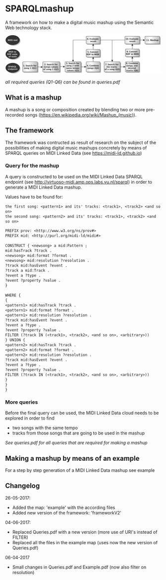 # SPARQLmashup
A framework on how to make a digital music mashup using the Semantic Web technology stack.

![alt text](https://github.com/rickmeerwaldt/SPARQLmashup/blob/master/FrameworkV2.png)

<i>all required queries (Q1-Q6) can be found in queries.pdf</i>


## What is a mashup
A mashup is a song or composition created by blending two or more pre-recorded songs (https://en.wikipedia.org/wiki/Mashup_(music)).

## The framework
The framework was contructed as result of research on the subject of the possibilities of making digital music mashups concretely by means of SPARQL queries on MIDI Linked Data (see https://midi-ld.github.io)

### Query for the mashup
A query is constructed to be used on the MIDI Linked Data SPARQL endpoint (see http://virtuoso-midi.amp.ops.labs.vu.nl/sparql) in order to generate a MIDI Linked Data mashup. 

Values have to be found for:
```SPARQL
the first song: <pattern1> and its' tracks: <track1>, <track2> <and so on>
the second song: <pattern2> and its' tracks: <track1>, <track2> <and so on>
```

```SPARQL
PREFIX prov: <http://www.w3.org/ns/prov#> 
PREFIX mid: <http://purl.org/midi-ld/midi#>

CONSTRUCT { <newsong> a mid:Pattern ;
mid:hasTrack ?track . 
<newsong> mid:format ?format .
<newsong> mid:resolution ?resolution .
?track mid:hasEvent ?event .
?track a mid:Track .
?event a ?type .
?event ?property ?value .
}

WHERE { 
{
<pattern1> mid:hasTrack ?track .
<pattern1> mid:format ?format .
<pattern1> mid:resolution ?resolution .
?track mid:hasEvent ?event .
?event a ?type .
?event ?property ?value .
FILTER (?track IN (<track1>, <track2>, <and so on>, <arbitrary>))
} UNION {
<pattern2> mid:hasTrack ?track .
<pattern2> mid:format ?format .
<pattern2> mid:resolution ?resolution .
?track mid:hasEvent ?event .
?event a ?type .
?event ?property ?value .
FILTER (?track IN (<track1>, <track2>, <and so on>, <arbitrary>))
}
}
}
```

### More queries
Before the final query can be used, the MIDI Linked Data cloud needs to be explored in order to find
- two songs with the same tempo
- tracks from those songs that are going to be used in the mashup

<i>See queries.pdf for all queries that are required for making a mashup</i> 

## Making a mashup by means of an example
For a step by step generation of a MIDI Linked Data mashup see example

## Changelog

26-05-2017:
- Added the map: 'example' with the according files
- Added new version of the framework: 'frameworkV2'

04-06-2017:
- Replaced Queries.pdf with a new version (more use of URI's instead of FILTER)
- Replaced all the files in the example map (uses now the new version of Queries.pdf)

06-04-2017
- Small changes in Queries.pdf and Example.pdf (now also filter on resolution)



